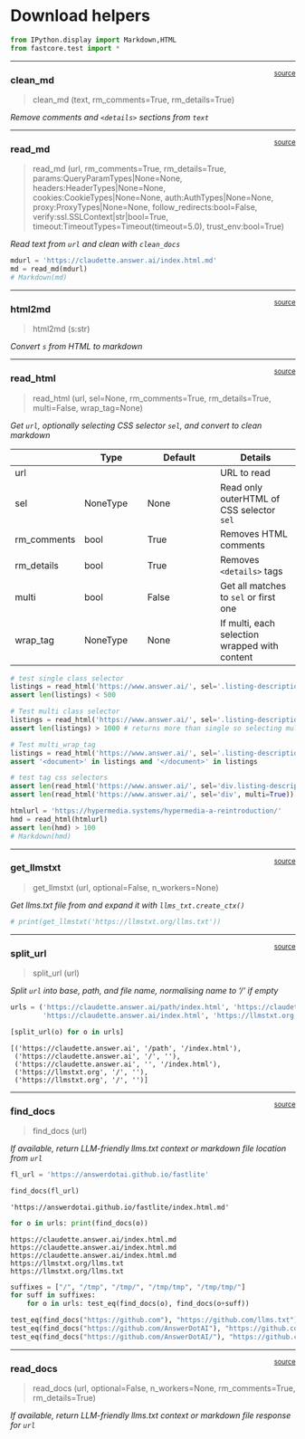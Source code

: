 # Download helpers


<!-- WARNING: THIS FILE WAS AUTOGENERATED! DO NOT EDIT! -->

``` python
from IPython.display import Markdown,HTML
from fastcore.test import *
```

------------------------------------------------------------------------

<a
href="https://github.com/AnswerDotAI/toolslm/blob/main/toolslm/download.py#L17"
target="_blank" style="float:right; font-size:smaller">source</a>

### clean_md

>  clean_md (text, rm_comments=True, rm_details=True)

*Remove comments and `<details>` sections from `text`*

------------------------------------------------------------------------

<a
href="https://github.com/AnswerDotAI/toolslm/blob/main/toolslm/download.py#L25"
target="_blank" style="float:right; font-size:smaller">source</a>

### read_md

>  read_md (url, rm_comments=True, rm_details=True,
>               params:QueryParamTypes|None=None, headers:HeaderTypes|None=None,
>               cookies:CookieTypes|None=None, auth:AuthTypes|None=None,
>               proxy:ProxyTypes|None=None, follow_redirects:bool=False,
>               verify:ssl.SSLContext|str|bool=True,
>               timeout:TimeoutTypes=Timeout(timeout=5.0), trust_env:bool=True)

*Read text from `url` and clean with `clean_docs`*

``` python
mdurl = 'https://claudette.answer.ai/index.html.md'
md = read_md(mdurl)
# Markdown(md)
```

------------------------------------------------------------------------

<a
href="https://github.com/AnswerDotAI/toolslm/blob/main/toolslm/download.py#L30"
target="_blank" style="float:right; font-size:smaller">source</a>

### html2md

>  html2md (s:str)

*Convert `s` from HTML to markdown*

------------------------------------------------------------------------

<a
href="https://github.com/AnswerDotAI/toolslm/blob/main/toolslm/download.py#L39"
target="_blank" style="float:right; font-size:smaller">source</a>

### read_html

>  read_html (url, sel=None, rm_comments=True, rm_details=True, multi=False,
>                 wrap_tag=None)

*Get `url`, optionally selecting CSS selector `sel`, and convert to
clean markdown*

<table>
<colgroup>
<col style="width: 6%" />
<col style="width: 25%" />
<col style="width: 34%" />
<col style="width: 34%" />
</colgroup>
<thead>
<tr>
<th></th>
<th><strong>Type</strong></th>
<th><strong>Default</strong></th>
<th><strong>Details</strong></th>
</tr>
</thead>
<tbody>
<tr>
<td>url</td>
<td></td>
<td></td>
<td>URL to read</td>
</tr>
<tr>
<td>sel</td>
<td>NoneType</td>
<td>None</td>
<td>Read only outerHTML of CSS selector <code>sel</code></td>
</tr>
<tr>
<td>rm_comments</td>
<td>bool</td>
<td>True</td>
<td>Removes HTML comments</td>
</tr>
<tr>
<td>rm_details</td>
<td>bool</td>
<td>True</td>
<td>Removes <code>&lt;details&gt;</code> tags</td>
</tr>
<tr>
<td>multi</td>
<td>bool</td>
<td>False</td>
<td>Get all matches to <code>sel</code> or first one</td>
</tr>
<tr>
<td>wrap_tag</td>
<td>NoneType</td>
<td>None</td>
<td>If multi, each selection wrapped with
<wrap_tag>content</wrap_tag></td>
</tr>
</tbody>
</table>

``` python
# test single class selector
listings = read_html('https://www.answer.ai/', sel='.listing-description')
assert len(listings) < 500

# Test multi class selector
listings = read_html('https://www.answer.ai/', sel='.listing-description', multi=True)
assert len(listings) > 1000 # returns more than single so selecting multi

# Test multi_wrap_tag
listings = read_html('https://www.answer.ai/', sel='.listing-description', multi=True, wrap_tag='document')
assert '<document>' in listings and '</document>' in listings
```

``` python
# test tag css selectors
assert len(read_html('https://www.answer.ai/', sel='div.listing-description', multi=True)) > 1000
assert len(read_html('https://www.answer.ai/', sel='div', multi=True)) > 1000
```

``` python
htmlurl = 'https://hypermedia.systems/hypermedia-a-reintroduction/'
hmd = read_html(htmlurl)
assert len(hmd) > 100
# Markdown(hmd)
```

------------------------------------------------------------------------

<a
href="https://github.com/AnswerDotAI/toolslm/blob/main/toolslm/download.py#L60"
target="_blank" style="float:right; font-size:smaller">source</a>

### get_llmstxt

>  get_llmstxt (url, optional=False, n_workers=None)

*Get llms.txt file from and expand it with `llms_txt.create_ctx()`*

``` python
# print(get_llmstxt('https://llmstxt.org/llms.txt'))
```

------------------------------------------------------------------------

<a
href="https://github.com/AnswerDotAI/toolslm/blob/main/toolslm/download.py#L68"
target="_blank" style="float:right; font-size:smaller">source</a>

### split_url

>  split_url (url)

*Split `url` into base, path, and file name, normalising name to ‘/’ if
empty*

``` python
urls = ('https://claudette.answer.ai/path/index.html', 'https://claudette.answer.ai/',
        'https://claudette.answer.ai/index.html', 'https://llmstxt.org', 'https://llmstxt.org/')

[split_url(o) for o in urls]
```

    [('https://claudette.answer.ai', '/path', '/index.html'),
     ('https://claudette.answer.ai', '/', ''),
     ('https://claudette.answer.ai', '', '/index.html'),
     ('https://llmstxt.org', '/', ''),
     ('https://llmstxt.org', '/', '')]

------------------------------------------------------------------------

<a
href="https://github.com/AnswerDotAI/toolslm/blob/main/toolslm/download.py#L84"
target="_blank" style="float:right; font-size:smaller">source</a>

### find_docs

>  find_docs (url)

*If available, return LLM-friendly llms.txt context or markdown file
location from `url`*

``` python
fl_url = 'https://answerdotai.github.io/fastlite'
```

``` python
find_docs(fl_url)
```

    'https://answerdotai.github.io/fastlite/index.html.md'

``` python
for o in urls: print(find_docs(o))
```

    https://claudette.answer.ai/index.html.md
    https://claudette.answer.ai/index.html.md
    https://claudette.answer.ai/index.html.md
    https://llmstxt.org/llms.txt
    https://llmstxt.org/llms.txt

``` python
suffixes = ["/", "/tmp", "/tmp/", "/tmp/tmp", "/tmp/tmp/"]
for suff in suffixes:
    for o in urls: test_eq(find_docs(o), find_docs(o+suff))

test_eq(find_docs("https://github.com"), "https://github.com/llms.txt")
test_eq(find_docs("https://github.com/AnswerDotAI"), "https://github.com/llms.txt")
test_eq(find_docs("https://github.com/AnswerDotAI/"), "https://github.com/llms.txt")
```

------------------------------------------------------------------------

<a
href="https://github.com/AnswerDotAI/toolslm/blob/main/toolslm/download.py#L104"
target="_blank" style="float:right; font-size:smaller">source</a>

### read_docs

>  read_docs (url, optional=False, n_workers=None, rm_comments=True,
>                 rm_details=True)

*If available, return LLM-friendly llms.txt context or markdown file
response for `url`*